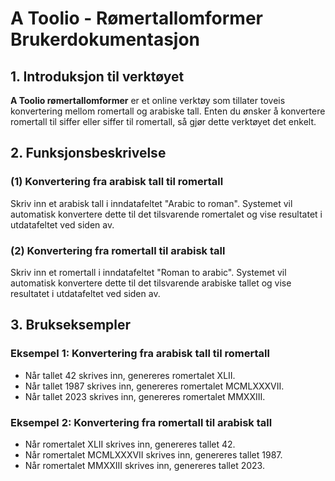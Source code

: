 # A Toolio - Rømertallomformer Brukerdokumentasjon

## 1. Introduksjon til verktøyet

**A Toolio rømertallomformer** er et online verktøy som tillater toveis konvertering mellom romertall og arabiske tall. Enten du ønsker å konvertere romertall til siffer eller siffer til romertall, så gjør dette verktøyet det enkelt.

## 2. Funksjonsbeskrivelse

### (1) **Konvertering fra arabisk tall til romertall**

Skriv inn et arabisk tall i inndatafeltet "Arabic to roman". Systemet vil automatisk konvertere dette til det tilsvarende romertalet og vise resultatet i utdatafeltet ved siden av.

### (2) **Konvertering fra romertall til arabisk tall**

Skriv inn et romertall i inndatafeltet "Roman to arabic". Systemet vil automatisk konvertere dette til det tilsvarende arabiske tallet og vise resultatet i utdatafeltet ved siden av.

## 3. Brukseksempler

### Eksempel 1: Konvertering fra arabisk tall til romertall

- Når tallet 42 skrives inn, genereres romertalet XLII.
- Når tallet 1987 skrives inn, genereres romertalet MCMLXXXVII.
- Når tallet 2023 skrives inn, genereres romertalet MMXXIII.

### Eksempel 2: Konvertering fra romertall til arabisk tall

- Når romertalet XLII skrives inn, genereres tallet 42.
- Når romertalet MCMLXXXVII skrives inn, genereres tallet 1987.
- Når romertalet MMXXIII skrives inn, genereres tallet 2023.